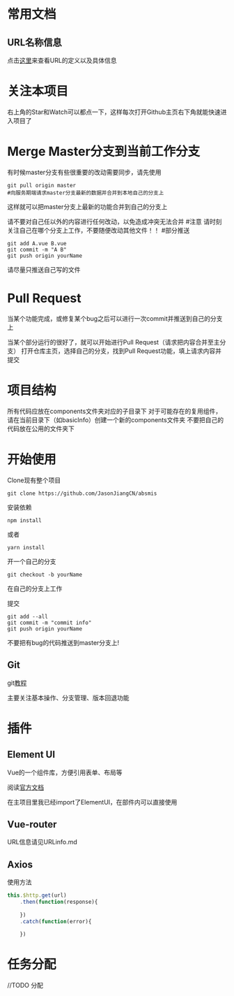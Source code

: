 # 常用文档
## URL名称信息
点击[这里](https://github.com/JasonJiangCN/absmis/blob/master/URLinfo.md)来查看URL的定义以及具体信息

# 关注本项目
右上角的Star和Watch可以都点一下，这样每次打开Github主页右下角就能快速进入项目了
# Merge Master分支到当前工作分支
有时候master分支有些很重要的改动需要同步，请先使用
```
git pull origin master
#向服务期端请求master分支最新的数据并合并到本地自己的分支上
```
这样就可以把master分支上最新的功能合并到自己的分支上

请不要对自己任以外的内容进行任何改动，以免造成冲突无法合并
#注意
请时刻关注自己在哪个分支上工作，不要随便改动其他文件！！
#部分推送
```
git add A.vue B.vue
git commit -m "A B"
git push origin yourName
```
请尽量只推送自己写的文件
# Pull Request
当某个功能完成，或修复某个bug之后可以进行一次commit并推送到自己的分支上

当某个部分运行的很好了，就可以开始进行Pull Request（请求把内容合并至主分支）
打开仓库主页，选择自己的分支，找到Pull Request功能，填上请求内容并提交

# 项目结构
所有代码应放在components文件夹对应的子目录下
对于可能存在的复用组件，请在当前目录下（如basicInfo）创建一个新的components文件夹
不要把自己的代码放在公用的文件夹下
# 开始使用

Clone现有整个项目

`git clone https://github.com/JasonJiangCN/absmis`

安装依赖

`npm install`

或者

`yarn install`

开一个自己的分支

`git checkout -b yourName`

在自己的分支上工作

提交

```
git add --all
git commit -m "commit info"
git push origin yourName
```



不要把有bug的代码推送到master分支上!

## Git

git[教程](http://www.runoob.com/git/git-workflow.html)

主要关注基本操作、分支管理、版本回退功能

# 插件

## Element UI

Vue的一个组件库，方便引用表单、布局等

阅读[官方文档](http://element.eleme.io/#/zh-CN/component/installation)

在主项目里我已经import了ElementUI，在部件内可以直接使用

## Vue-router

URL信息请见URLinfo.md

## Axios

使用方法

```javascript
this.$http.get(url)
	.then(function(response){
      
	})
	.catch(function(error){
      
	})
```


# 任务分配

//TODO 分配
